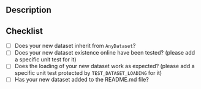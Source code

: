 ## Description

<!-- Please include a summary of the change and which issue is fixed. -->


## Checklist

- [ ] Does your new dataset inherit from `AnyDataset`?
- [ ] Does your new dataset existence online have been tested? (please add a specific unit test for it)
- [ ] Does the loading of your new dataset work as expected? (please add a specific unit test protected by `TEST_DATASET_LOADING` for it)
- [ ] Has your new dataset added to the README.md file?
